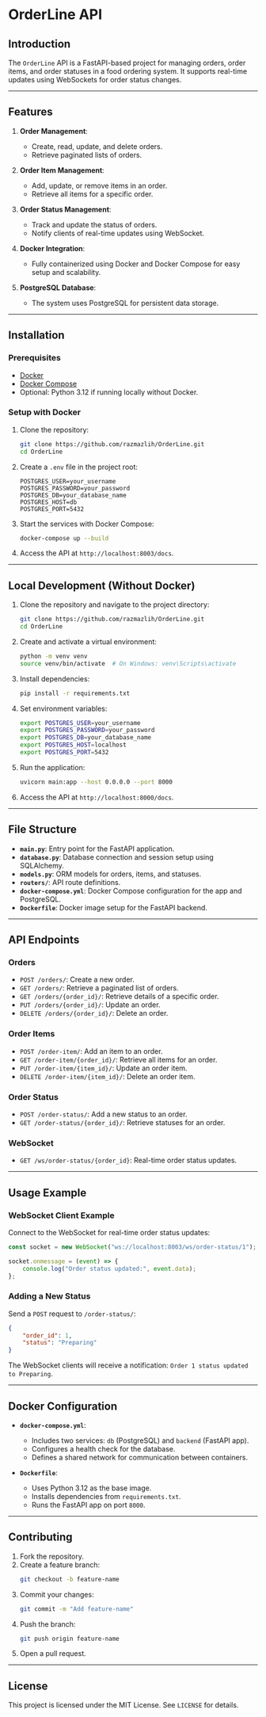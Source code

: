 
# OrderLine API

## Introduction
The `OrderLine` API is a FastAPI-based project for managing orders, order items, and order statuses in a food ordering system. It supports real-time updates using WebSockets for order status changes.

---

## Features
1. **Order Management**:
   - Create, read, update, and delete orders.
   - Retrieve paginated lists of orders.

2. **Order Item Management**:
   - Add, update, or remove items in an order.
   - Retrieve all items for a specific order.

3. **Order Status Management**:
   - Track and update the status of orders.
   - Notify clients of real-time updates using WebSocket.

4. **Docker Integration**:
   - Fully containerized using Docker and Docker Compose for easy setup and scalability.

5. **PostgreSQL Database**:
   - The system uses PostgreSQL for persistent data storage.

---

## Installation

### Prerequisites
- [Docker](https://www.docker.com/)
- [Docker Compose](https://docs.docker.com/compose/)
- Optional: Python 3.12 if running locally without Docker.

### Setup with Docker
1. Clone the repository:
   ```bash
   git clone https://github.com/razmazlih/OrderLine.git
   cd OrderLine
   ```

2. Create a `.env` file in the project root:
   ```env
   POSTGRES_USER=your_username
   POSTGRES_PASSWORD=your_password
   POSTGRES_DB=your_database_name
   POSTGRES_HOST=db
   POSTGRES_PORT=5432
   ```

3. Start the services with Docker Compose:
   ```bash
   docker-compose up --build
   ```

4. Access the API at `http://localhost:8003/docs`.

---

## Local Development (Without Docker)
1. Clone the repository and navigate to the project directory:
   ```bash
   git clone https://github.com/razmazlih/OrderLine.git
   cd OrderLine
   ```

2. Create and activate a virtual environment:
   ```bash
   python -m venv venv
   source venv/bin/activate  # On Windows: venv\Scripts\activate
   ```

3. Install dependencies:
   ```bash
   pip install -r requirements.txt
   ```

4. Set environment variables:
   ```bash
   export POSTGRES_USER=your_username
   export POSTGRES_PASSWORD=your_password
   export POSTGRES_DB=your_database_name
   export POSTGRES_HOST=localhost
   export POSTGRES_PORT=5432
   ```

5. Run the application:
   ```bash
   uvicorn main:app --host 0.0.0.0 --port 8000
   ```

6. Access the API at `http://localhost:8000/docs`.

---

## File Structure
- **`main.py`**: Entry point for the FastAPI application.
- **`database.py`**: Database connection and session setup using SQLAlchemy.
- **`models.py`**: ORM models for orders, items, and statuses.
- **`routers/`**: API route definitions.
- **`docker-compose.yml`**: Docker Compose configuration for the app and PostgreSQL.
- **`Dockerfile`**: Docker image setup for the FastAPI backend.

---

## API Endpoints
### Orders
- `POST /orders/`: Create a new order.
- `GET /orders/`: Retrieve a paginated list of orders.
- `GET /orders/{order_id}/`: Retrieve details of a specific order.
- `PUT /orders/{order_id}/`: Update an order.
- `DELETE /orders/{order_id}/`: Delete an order.

### Order Items
- `POST /order-item/`: Add an item to an order.
- `GET /order-item/{order_id}/`: Retrieve all items for an order.
- `PUT /order-item/{item_id}/`: Update an order item.
- `DELETE /order-item/{item_id}/`: Delete an order item.

### Order Status
- `POST /order-status/`: Add a new status to an order.
- `GET /order-status/{order_id}/`: Retrieve statuses for an order.

### WebSocket
- `GET /ws/order-status/{order_id}`: Real-time order status updates.

---

## Usage Example

### WebSocket Client Example
Connect to the WebSocket for real-time order status updates:
```javascript
const socket = new WebSocket("ws://localhost:8003/ws/order-status/1");

socket.onmessage = (event) => {
    console.log("Order status updated:", event.data);
};
```

### Adding a New Status
Send a `POST` request to `/order-status/`:
```json
{
    "order_id": 1,
    "status": "Preparing"
}
```

The WebSocket clients will receive a notification: `Order 1 status updated to Preparing`.

---

## Docker Configuration
- **`docker-compose.yml`**:
  - Includes two services: `db` (PostgreSQL) and `backend` (FastAPI app).
  - Configures a health check for the database.
  - Defines a shared network for communication between containers.

- **`Dockerfile`**:
  - Uses Python 3.12 as the base image.
  - Installs dependencies from `requirements.txt`.
  - Runs the FastAPI app on port `8000`.

---

## Contributing
1. Fork the repository.
2. Create a feature branch:
   ```bash
   git checkout -b feature-name
   ```
3. Commit your changes:
   ```bash
   git commit -m "Add feature-name"
   ```
4. Push the branch:
   ```bash
   git push origin feature-name
   ```
5. Open a pull request.

---

## License
This project is licensed under the MIT License. See `LICENSE` for details.

